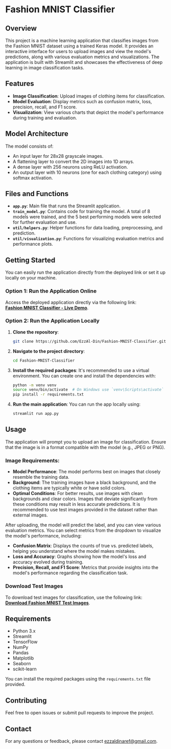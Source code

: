 # Fashion MNIST Classifier

## Overview

This project is a machine learning application that classifies images from the Fashion MNIST dataset using a trained Keras model. It provides an interactive interface for users to upload images and view the model's predictions, along with various evaluation metrics and visualizations. The application is built with Streamlit and showcases the effectiveness of deep learning in image classification tasks.

## Features

- **Image Classification**: Upload images of clothing items for classification.
- **Model Evaluation**: Display metrics such as confusion matrix, loss, precision, recall, and F1 score.
- **Visualization**: View various charts that depict the model's performance during training and evaluation.

## Model Architecture

The model consists of:
- An input layer for 28x28 grayscale images.
- A flattening layer to convert the 2D images into 1D arrays.
- A dense layer with 256 neurons using ReLU activation.
- An output layer with 10 neurons (one for each clothing category) using softmax activation.

## Files and Functions

- **`app.py`**: Main file that runs the Streamlit application.
- **`train_model.py`**: Contains code for training the model. A total of 8 models were trained, and the 5 best performing models were selected for further evaluation and use.
- **`util/helpers.py`**: Helper functions for data loading, preprocessing, and prediction.
- **`util/visualization.py`**: Functions for visualizing evaluation metrics and performance plots.

## Getting Started

You can easily run the application directly from the deployed link or set it up locally on your machine.

### Option 1: Run the Application Online
Access the deployed application directly via the following link:  
**[Fashion MNIST Classifier - Live Demo](https://fashion-mnist-classifier.streamlit.app/)**.

### Option 2: Run the Application Locally

1. **Clone the repository**:
    ```bash
    git clone https://github.com/EzzAl-Din/Fashion-MNIST-Classifier.git
    ```

2. **Navigate to the project directory**:
    ```bash
    cd Fashion-MNIST-Classifier
    ```

3. **Install the required packages**:
    It's recommended to use a virtual environment. You can create one and install the dependencies with:
    ```bash
    python -m venv venv
    source venv/bin/activate  # On Windows use `venv\Scripts\activate`
    pip install -r requirements.txt
    ```

4. **Run the main application**:
    You can run the app locally using:
    ```bash
    streamlit run app.py
    ```

## Usage

The application will prompt you to upload an image for classification. Ensure that the image is in a format compatible with the model (e.g., JPEG or PNG).

### Image Requirements:
- **Model Performance**: The model performs best on images that closely resemble the training data.
- **Background**: The training images have a black background, and the clothing items are typically white or have solid colors.
- **Optimal Conditions**: For better results, use images with clean backgrounds and clear colors. Images that deviate significantly from these conditions may result in less accurate predictions. It is recommended to use test images provided in the dataset rather than external images.

After uploading, the model will predict the label, and you can view various evaluation metrics. You can select metrics from the dropdown to visualize the model's performance, including:
- **Confusion Matrix**: Displays the counts of true vs. predicted labels, helping you understand where the model makes mistakes.
- **Loss and Accuracy**: Graphs showing how the model's loss and accuracy evolved during training.
- **Precision, Recall, and F1 Score**: Metrics that provide insights into the model's performance regarding the classification task.

### Download Test Images
To download test images for classification, use the following link:  
**[Download Fashion MNIST Test Images](#)**.

## Requirements

- Python 3.x
- Streamlit
- TensorFlow
- NumPy
- Pandas
- Matplotlib
- Seaborn
- scikit-learn

You can install the required packages using the `requirements.txt` file provided.

## Contributing

Feel free to open issues or submit pull requests to improve the project.

## Contact

For any questions or feedback, please contact [ezzaldinaref@gmail.com](mailto:ezzaldinaref@gmail.com).
